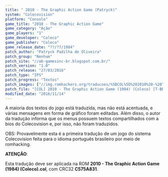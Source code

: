 ```yaml
---
title: " 2010 - The Graphic Action Game (Patryck)"
system: "Colecovision"
platform: "Console"
game_title: "2010 - The Graphic Action Game"
game_category: "Ação"
game_players: "1"
game_developer: "Coleco"
game_publisher: "Coleco"
game_release_date: "??/??/1984"
patch_author: "Patryck Padilha de Oliveira"
patch_group: "Nenhum"
patch_site: "//ab-gamesinc-br.blogspot.com.br/"
patch_version: "1.0"
patch_release: "27/03/2016"
patch_type: "IPS"
patch_progress: "Textos"
patch_images: ["//img.romhackers.org/traducoes/%5BCOL%5D%202010%20-%20The%20Graphic%20Action%20Game%20-%20Patryck%20-%201.png","//img.romhackers.org/traducoes/%5BCOL%5D%202010%20-%20The%20Graphic%20Action%20Game%20-%20Patryck%20-%202.png","//img.romhackers.org/traducoes/%5BCOL%5D%202010%20-%20The%20Graphic%20Action%20Game%20-%20Patryck%20-%203.png"]
patch_file: "[COL] 2010 - The Graphic Action Game (1984) (Coleco) [T-BR] [T-Patryck G-Nenhum] [V-1.0 A-2016].zip"
modified_date: "2016/11/14"
---
```

A maioria dos textos do jogo está traduzida, mas não está acentuada, e várias mensagens em forma de gráfico foram editadas. Além disso, o autor da tradução informa que os menus possuem textos compartilhados com a bios do Colecovision e, por isso, não foram traduzidos.

OBS: Provavelmente esta é a primeira tradução de um jogo do sistema Colecovision feita para o idioma português brasileiro por meio de romhacking.

<b>ATENÇÃO</b>:

Esta tradução deve ser aplicada na ROM <b>2010 - The Graphic Action Game (1984) (Coleco).col</b>, com CRC32 <b>C575A831</b>.
